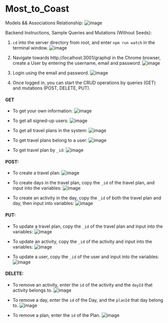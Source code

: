 # Most_to_Coast

Models && Associations Relationship:
![image](https://user-images.githubusercontent.com/95199209/180568848-c4412f55-cbd9-4585-b01e-46a1eff988b9.png)

Backend Instructions, Sample Queries and Mutations (Without Seeds):
1. `cd` into the server directory from root, and enter `npm run watch` in the terminal window.
![image](https://user-images.githubusercontent.com/95199209/180853021-4ccbb44d-eae1-4e3c-a259-eacbac089194.png)

2. Navigate towards http://localhost:3001/graphql in the Chrome browser, create a User by entering the username, email and password.
![image](https://user-images.githubusercontent.com/95199209/180853710-c0af7bd1-1ec8-4f84-87ff-ed6f66b8b2e9.png)

3. Login using the email and password.
![image](https://user-images.githubusercontent.com/95199209/180853866-135f03f9-96ec-4686-b22d-21df52e7f464.png)

4. Once logged in, you can start the CRUD operations by queries (GET) and mutations (POST, DELETE, PUT).

#### GET
- To get your own information: 
![image](https://user-images.githubusercontent.com/95199209/180854317-c86806e4-38c8-4df5-a223-4cd8836d837f.png)

- To get all signed-up users:
![image](https://user-images.githubusercontent.com/95199209/180854472-2e55f50e-020e-4df4-9066-71ba5617ad07.png)

- To get all travel plans in the system:
![image](https://user-images.githubusercontent.com/95199209/180856698-38c92830-36f6-4569-8571-75d28e1a9c6f.png)

- To get travel plans belong to a user:
![image](https://user-images.githubusercontent.com/95199209/180856798-2c7b3729-d933-4b80-91b6-c55651414e62.png)

- To get travel plan by `_id`:
![image](https://user-images.githubusercontent.com/95199209/180857148-286ddae4-8791-4170-881a-83e0f75fe8b1.png)

#### POST:
- To create a travel plan: 
![image](https://user-images.githubusercontent.com/95199209/180875505-4a626501-5cb5-4544-9756-a17aae015332.png)

- To create days in the travel plan, copy the `_id` of the travel plan, and input into the variables:
![image](https://user-images.githubusercontent.com/95199209/180855990-98a0016b-db0b-460c-9253-15e68bd39654.png)

- To create an activity in the day, copy the `_id` of both the travel plan and day, then input into variables:
![image](https://user-images.githubusercontent.com/95199209/180856572-a64e7083-c42e-4ea3-9426-6868b6a42276.png)

#### PUT:
- To update a travel plan, copy the `_id` of the travel plan and input into the variables:
![image](https://user-images.githubusercontent.com/95199209/180858138-25247beb-2dc8-40fa-900a-5a8c2436f033.png)

- To update an activity, copy the `_id` of the activity and input into the variables:
![image](https://user-images.githubusercontent.com/95199209/180859841-65b712dc-ad4d-48fb-a611-f5307ed43e27.png)

- To update a user, copy the `_id` of the user and input into the variables:
![image](https://user-images.githubusercontent.com/95199209/180872904-ceb407d4-c115-40aa-9525-91f085c890ca.png)

#### DELETE:
- To remove an activity, enter the `id` of the activity and the `dayId` that activity belongs to.
![image](https://user-images.githubusercontent.com/95199209/180860910-231a8ef1-b11b-4431-b3a6-dc054f0fb1b8.png)

- To remove a day, enter the `id` of the Day, and the `planId` that day belong to.
![image](https://user-images.githubusercontent.com/95199209/180861448-26683d31-a2f4-4b5b-bf40-1647833b1194.png)

- To remove a plan, enter the `id` of the Plan.
![image](https://user-images.githubusercontent.com/95199209/180862195-adbf805a-a63e-49f8-9902-d6b751158849.png)


